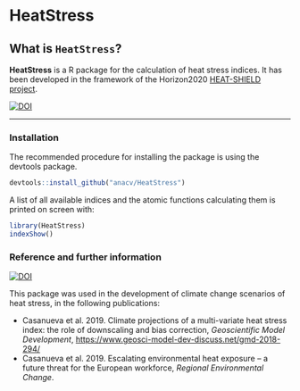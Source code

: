 # HeatStress

## What is `HeatStress`?

**HeatStress** is a R package for the calculation of heat stress indices. It has been developed in the framework of the Horizon2020 [HEAT-SHIELD project](https://www.heat-shield.eu).

[![DOI](https://zenodo.org/badge/82677974.svg)](https://zenodo.org/badge/latestdoi/82677974)

****

### Installation

The recommended procedure for installing the package is using the devtools package. 

```R
devtools::install_github("anacv/HeatStress")
```

A list of all available indices and the atomic functions calculating them is printed on screen with:

```R
library(HeatStress)
indexShow()
```

### Reference and further information

[![DOI](https://zenodo.org/badge/82677974.svg)](https://zenodo.org/badge/latestdoi/82677974)

This package was used in the development of climate change scenarios of heat stress, in the following publications:
* Casanueva et al. 2019. Climate projections of a multi-variate heat stress index: the role of downscaling and bias correction, *Geoscientific Model Development*, https://www.geosci-model-dev-discuss.net/gmd-2018-294/
* Casanueva et al. 2019. Escalating environmental heat exposure – a future threat for the European workforce, *Regional Environmental Change*.
